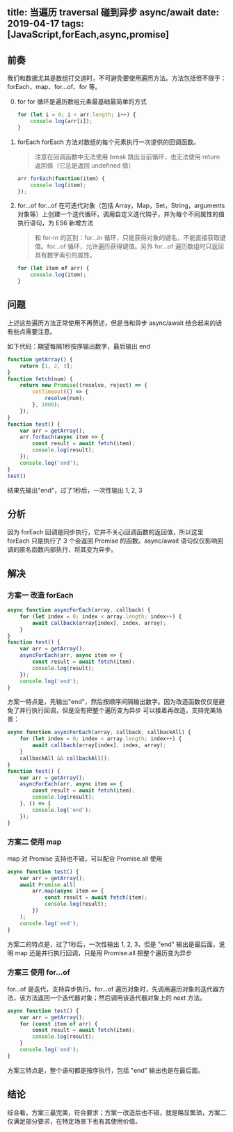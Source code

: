 
title: 当遍历 traversal 碰到异步 async/await
date: 2019-04-17
tags: [JavaScript,forEach,async,promise]
---

## 前奏
我们和数据尤其是数组打交道时，不可避免要使用遍历方法。方法包括但不限于：forEach、map、for...of、for 等。

0. for
    for 循环是遍历数组元素最基础最简单的方式

    ``` javascript
    for (let i = 0; i < arr.length; i++) {
        console.log(arr[i]);
    }
    ```

0. forEach
    forEach 方法对数组的每个元素执行一次提供的回调函数。
    > 注意在回调函数中无法使用 break 跳出当前循环，也无法使用 return 返回值（它总是返回 undefined 值）

    ``` javascript
    arr.forEach(function(item) {
        console.log(item);
    });
    ```

0. for...of
    for...of 在可迭代对象（包括 Array，Map，Set，String，arguments 对象等）上创建一个迭代循环，调用自定义迭代钩子，并为每个不同属性的值执行语句，为 ES6 新增方法
    > 和 for-in 的区别：for...in 循环，只能获得对象的键名，不能直接获取键值。for...of 循环，允许遍历获得键值。另外 for...of 遍历数组时只返回具有数字索引的属性。

    ``` javascript
    for (let item of arr) {
        console.log(item);
    }
    ```

## 问题
上述这些遍历方法正常使用不再赘述，但是当和异步 async/await 结合起来的话有些点需要注意。

如下代码：期望每隔1秒按序输出数字，最后输出 end

``` javascript
function getArray() {
    return [1, 2, 3];
}
function fetch(num) {
    return new Promise((resolve, reject) => {
        setTimeout(() => {
            resolve(num);
        }, 1000);
    });
}
function test() {
    var arr = getArray();
    arr.forEach(async item => {
        const result = await fetch(item);
        console.log(result);
    });
    console.log('end');
}
test()
```
结果先输出"end"，过了1秒后，一次性输出 1, 2, 3

## 分析
因为 forEach 回调是同步执行，它并不关心回调函数的返回值，所以这里 forEach 只是执行了 3 个会返回 Promise 的函数。async/await 语句仅仅影响回调的匿名函数内部执行，将其变为异步。

## 解决
### 方案一 改造 forEach

``` javascript
async function asyncForEach(array, callback) {
    for (let index = 0; index < array.length; index++) {
        await callback(array[index], index, array);
    }
}
function test() {
    var arr = getArray();
    asyncForEach(arr, async item => {
        const result = await fetch(item);
        console.log(result);
    });
    console.log('end');
}
```
方案一特点是，先输出"end"，然后按顺序间隔输出数字。因为改造函数仅仅是避免了并行执行回调，但是没有把整个遍历变为异步
可以接着再改造，支持完美场景：
``` javascript
async function asyncForEach(array, callback, callbackAll) {
    for (let index = 0; index < array.length; index++) {
        await callback(array[index], index, array);
    }
    callbackAll && callbackAll();
}
function test() {
    var arr = getArray();
    asyncForEach(arr, async item => {
        const result = await fetch(item);
        console.log(result);
    }, () => {
        console.log('end');
    });
}
```

### 方案二 使用 map
map 对 Promise 支持也不错，可以配合 Promise.all 使用

``` javascript
async function test() {
    var arr = getArray();
    await Promise.all(
        arr.map(async item => {
            const result = await fetch(item);
            console.log(result);
        })
    );
    console.log('end');
}
```

方案二的特点是，过了1秒后，一次性输出 1, 2, 3，但是 "end" 输出是最后面。说明 map 还是并行执行回调，只是用 Promise.all 把整个遍历变为异步

### 方案三  使用 for...of
for...of 是迭代，支持异步执行。for...of 遍历对象时，先调用遍历对象的迭代器方法，该方法返回一个迭代器对象；然后调用该迭代器对象上的 next 方法。

``` javascript
async function test() {
    var arr = getArray();
    for (const item of arr) {
        const result = await fetch(item);
        console.log(result);
    }
    console.log('end');
}
```
方案三特点是，整个语句都是按序执行，包括 "end" 输出也是在最后面。

## 结论

综合看，方案三最完美，符合要求；方案一改造后也不错，就是略显繁琐，方案二仅满足部分要求，在特定场景下也有其使用价值。
